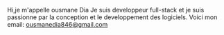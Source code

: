 Hi,je m'appelle ousmane Dia
Je suis developpeur full-stack et je suis passionne par la conception et le developpement des logiciels.
Voici mon email: ousmanedia846@gmail.com
